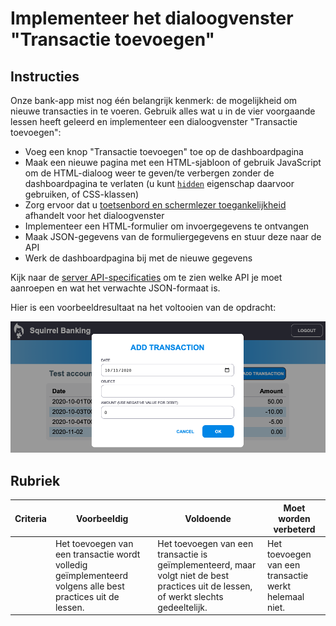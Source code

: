 # Implementeer het dialoogvenster "Transactie toevoegen"

## Instructies

Onze bank-app mist nog één belangrijk kenmerk: de mogelijkheid om nieuwe transacties in te voeren.
Gebruik alles wat u in de vier voorgaande lessen heeft geleerd en implementeer een dialoogvenster "Transactie toevoegen":

- Voeg een knop "Transactie toevoegen" toe op de dashboardpagina
- Maak een nieuwe pagina met een HTML-sjabloon of gebruik JavaScript om de HTML-dialoog weer te geven/te verbergen zonder de dashboardpagina te verlaten (u kunt [`hidden`](https://developer.mozilla.org/en-US/docs/Web/HTML/Global_attributes/hidden) eigenschap daarvoor gebruiken, of CSS-klassen)
- Zorg ervoor dat u [toetsenbord en schermlezer toegankelijkheid](https://developer.paciellogroup.com/blog/2018/06/the-current-state-of-modal-dialog-accessibility/) afhandelt voor het dialoogvenster
- Implementeer een HTML-formulier om invoergegevens te ontvangen
- Maak JSON-gegevens van de formuliergegevens en stuur deze naar de API
- Werk de dashboardpagina bij met de nieuwe gegevens

Kijk naar de [server API-specificaties](../api/README.md) om te zien welke API je moet aanroepen en wat het verwachte JSON-formaat is.

Hier is een voorbeeldresultaat na het voltooien van de opdracht:

![Schermafbeelding met een voorbeeld "Transactie toevoegen" dialoogvenster](../images/dialog.png)

## Rubriek

| Criteria | Voorbeeldig                                                                                        | Voldoende                                                                                                                | Moet worden verbeterd                           |
| -------- | ------------------------------------------------------------------------------------------------ | ----------------------------------------------------------------------------------------------------------------------- | --------------------------------------------|
|          | Het toevoegen van een transactie wordt volledig geïmplementeerd volgens alle best practices uit de lessen. | Het toevoegen van een transactie is geïmplementeerd, maar volgt niet de best practices uit de lessen, of werkt slechts gedeeltelijk. | Het toevoegen van een transactie werkt helemaal niet. |
